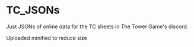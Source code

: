 # TC_JSONs
Just JSONs of online data for the TC sheets in The Tower Game's discord.

Uploaded minified to reduce size
